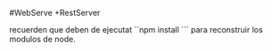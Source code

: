 #WebServe +RestServer


recuerden que deben de ejecutat ``npm install ``` para reconstruir los modulos de node.